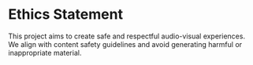 # Ethics Statement

This project aims to create safe and respectful audio-visual experiences.
We align with content safety guidelines and avoid generating harmful or
inappropriate material.
